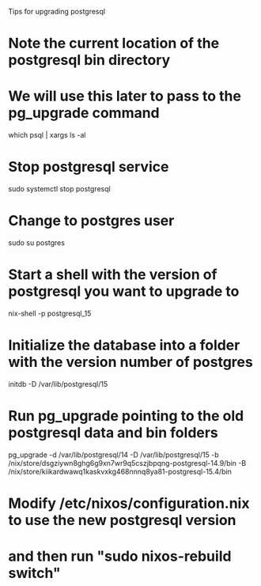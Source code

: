 Tips for upgrading postgresql

# Note the current location of the postgresql bin directory
# We will use this later to pass to the pg_upgrade command
which psql | xargs ls -al
# Stop postgresql service
sudo systemctl stop postgresql
# Change to postgres user
sudo su postgres
# Start a shell with the version of postgresql you want to upgrade to
nix-shell -p postgresql_15
# Initialize the database into a folder with the version number of postgres
initdb -D /var/lib/postgresql/15
# Run pg_upgrade pointing to the old postgresql data and bin folders
pg_upgrade -d /var/lib/postgresql/14 -D /var/lib/postgresql/15 -b /nix/store/dsgziywn8ghg6g9xn7wr9q5cszjbpqng-postgresql-14.9/bin -B /nix/store/kiikardwawq1kaskvxkg468nnnq8ya81-postgresql-15.4/bin

# Modify /etc/nixos/configuration.nix to use the new postgresql version 
# and then run "sudo nixos-rebuild switch"


